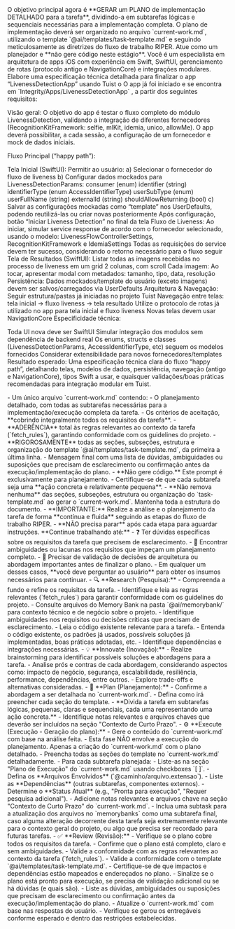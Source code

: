 <objetivo-principal>
    O objetivo principal agora é **GERAR um PLANO de implementação DETALHADO para a tarefa**, dividindo-a em subtarefas lógicas e sequenciais necessárias para a implementação completa.
    O plano de implementação deverá ser organizado no arquivo `current-work.md`, utilizando o template `@ai/templates/task-template.md` e seguindo meticulosamente as diretrizes do fluxo de trabalho RIPER.
    Atue como um planejador e **não gere código neste estágio**.
</objetivo-principal>

<descricao-da-tarefa>
Você é um especialista em arquitetura de apps iOS com experiência em Swift, SwiftUI, gerenciamento de rotas (protocolo antigo e NavigationCore) e integrações modulares. Elabore uma especificação técnica detalhada para finalizar o app “LivenessDetectionApp” usando Tuist o O app já foi iniciado e se encontra em `Integrity/Apps/LivenessDetectionApp` , a partir dos seguintes requisitos:

Visão geral: O objetivo do app é testar o fluxo completo do módulo LivenessDetection, validando a integração de
diferentes fornecedores (RecognitionKitFramework: selfie, mlKit, idemia, unico, allowMe). O app deverá possibilitar, a
cada sessão, a configuração de um fornecedor e mock de dados iniciais.

Fluxo Principal (“happy path”):

Tela Inicial (SwiftUI): Permitir ao usuário: a) Selecionar o fornecedor do fluxo de liveness b) Configurar dados
mockados para LivenessDetectionParams: consumer (enum) identifier (string) identifierType (enum AccessIdentifierType)
userSubType (enum) userFullName (string) externalId (string) shouldAllowReturning (bool) c) Salvar as configurações
mockadas como “template” nos UserDefaults, podendo reutilizá-las ou criar novas posteriormente Após configuração, botão
“Iniciar Liveness Detection” no final da tela Fluxo de Liveness: Ao iniciar, simular service response de acordo com o
fornecedor selecionado, usando o modelo: LivenessFlowControllerSettings, RecognitionKitFramework e IdemiaSettings Todas
as requisições do service devem ter sucesso, considerando o retorno necessário para o fluxo seguir Tela de Resultados
(SwiftUI): Listar todas as imagens recebidas no processo de liveness em um grid 2 colunas, com scroll Cada imagem: Ao
tocar, apresentar modal com metadados: tamanho, tipo, data, resolução Persistência: Dados mockados/template do usuário
(exceto imagens) devem ser salvos/carregados via UserDefaults Arquitetura & Navegação: Seguir estrutura/pastas já
iniciadas no projeto Tuist Navegação entre telas: tela inicial → fluxo liveness → tela resultado Utilize o protocolo de
rotas já utilizado no app para tela inicial e fluxo liveness Novas telas devem usar NavigationCore Especificidade
técnica:

Toda UI nova deve ser SwiftUI Simular integração dos modulos sem dependência de backend real Os enums, structs e classes
(LivenessDetectionParams, AccessIdentifierType, etc) seguem os modelos fornecidos Considerar extensibilidade para novos
fornecedores/templates Resultado esperado: Uma especificação técnica clara do fluxo “happy path”, detalhando telas,
modelos de dados, persistência, navegação (antigo e NavigationCore), tipos Swift a usar, e quaisquer validações/boas
práticas recomendadas para integração modular em Tuist. </descricao-da-tarefa>

<entregavel-esperado>
    - Um único arquivo `current-work.md` contendo:
        - O planejamento detalhado, com todas as subtarefas necessárias para a implementação/execução completa da tarefa.
        - Os critérios de aceitação, **cobrindo integralmente todos os requisitos da tarefa**.
        - **ADERÊNCIA** total às regras relevantes ao contexto da tarefa (`fetch_rules`), garantindo conformidade com os guidelines do projeto.
        - **RIGOROSAMENTE** todas as seções, subseções, estrutura e organização do template `@ai/templates/task-template.md`, da primeira a última linha.
    - Mensagem final com uma lista de dúvidas, ambiguidades ou suposições que precisam de esclarecimento ou confirmação antes da execução/implementação do plano.
</entregavel-esperado>

<restricoes>
    - **Não gere código.** Este prompt é exclusivamente para planejamento.
    - Certifique-se de que cada subtarefa seja uma **ação concreta e relativamente pequena**.
    - **Não remova nenhuma** das seções, subseções, estrutura ou organização do `task-template.md` ao gerar o `current-work.md`. Mantenha toda a estrutura do documento.
</restricoes>

<fluxo-de-trabalho-riper>
    <execucao-continua>
        - **IMPORTANTE:** Realize a análise e o planejamento da tarefa de forma **contínua e fluida** seguindo as etapas do fluxo de trabalho RIPER.
        - **NÃO precisa parar** após cada etapa para aguardar instruções. **Continue trabalhando até:**
            - ❓ Ter dúvidas específicas sobre os requisitos da tarefa que precisem de esclarecimento.
            - 🚧 Encontrar ambiguidades ou lacunas nos requisitos que impeçam um planejamento completo.
            - 🔄 Precisar de validação de decisões de arquitetura ou abordagem importantes antes de finalizar o plano.
            - Em qualquer um desses casos, **você deve perguntar ao usuário** para obter os insumos necessários para continuar.
    </execucao-continua>
    <etapa-01-research>
        - 🔍 **Research (Pesquisa):**
        - Compreenda a fundo e refine os requisitos da tarefa.
        - Identifique e leia as regras relevantes (`fetch_rules`) para garantir conformidade com os guidelines do projeto.
        - Consulte arquivos do Memory Bank na pasta `@ai/memorybank/` para contexto técnico e de negócio sobre o projeto.
        - Identifique ambiguidades nos requisitos ou decisões críticas que precisam de esclarecimento.
        - Leia o código existente relevante para a tarefa.
        - Entenda o código existente, os padrões já usados, possíveis soluções já implementadas, boas práticas adotadas, etc.
        - Identifique dependências e integrações necessárias.
    </etapa-01-research>
    <etapa-02-innovate>
        - 💡 **Innovate (Inovação):**
        - Realize brainstorming para identificar possíveis soluções e abordagens para a tarefa.
        - Analise prós e contras de cada abordagem, considerando aspectos como: impacto de negócio, segurança, escalabilidade, resiliência, performance, dependências, entre outros.
        - Explore trade-offs e alternativas consideradas.
    </etapa-02-innovate>
    <etapa-03-plan>
        - 🧠 **Plan (Planejamento):**
        - Confirme a abordagem a ser detalhada no `current-work.md`.
        - Defina como irá preencher cada seção do template.
        - **Divida a tarefa em subtarefas lógicas, pequenas, claras e sequenciais, cada uma representando uma ação concreta.**
        - Identifique notas relevantes e arquivos chaves que deverão ser incluídos na seção "Contexto de Curto Prazo".
    </etapa-03-plan>
    <etapa-04-execute>
        - ⚙️ **Execute (Execução - Geração do plano):**
        - Gere o conteúdo do `current-work.md` com base na análise feita.
        - Esta fase NÃO envolve a execução do planejamento. Apenas a criação do `current-work.md` com o plano detalhado.
        - Preencha todas as seções do template no `current-work.md` detalhadamente.
        - Para cada subtarefa planejada:
            - Liste-as na seção "Plano de Execução" do `current-work.md` usando checkboxes `[ ]`.
            - Defina os **Arquivos Envolvidos** (`@caminho/arquivo.extensao`).
            - Liste as **Dependências** (outras subtarefas, componentes externos).
            - Determine o **Status Atual** (e.g., "Pronta para execução", "Requer pesquisa adicional").
        - Adicione notas relevantes e arquivos chave na seção "Contexto de Curto Prazo" do `current-work.md`.
        - Inclua uma subtask para a atualização dos arquivos no `memorybanks` como uma subtarefa final, caso alguma alteração decorrente desta tarefa seja extremamente relevante para o contexto geral do projeto, ou algo que precisa ser recordado para futuras tarefas.
    </etapa-04-execute>
    <etapa-05-review>
        - ✅ **Review (Revisão):**
        - Verifique se o plano cobre todos os requisitos da tarefa.
        - Confirme que o plano está completo, claro e sem ambiguidades.
        - Valide a conformidade com as regras relevantes ao contexto da tarefa (`fetch_rules`).
        - Valide a conformidade com o template `@ai/templates/task-template.md`.
        - Certifique-se de que impactos e dependências estão mapeados e endereçados no plano.
    </etapa-05-review>
</fluxo-de-trabalho-riper>

<validacao-e-entrega>
    - Sinalize se o plano está pronto para execução, se precisa de validação adicional ou se há dúvidas (e quais são).
    - Liste as dúvidas, ambiguidades ou suposições que precisam de esclarecimento ou confirmação antes da execução/implementação do plano.
        - Atualize o `current-work.md` com base nas respostas do usuário.
    - Verifique se gerou os entregáveis conforme esperado e dentro das restrições estabelecidas.
</validacao-e-entrega>
